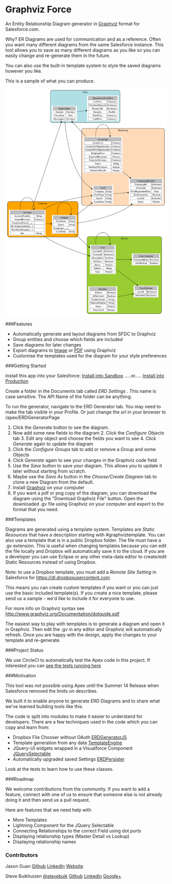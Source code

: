 Graphviz Force
========

An Entity Relationship Diagram generator in [Graphviz](http://graphviz.org) format for Salesforce.com. 

Why? ER Diagrams are used for communication and as a reference. Often you want many different diagrams from the same Salesforce instance.
This tool allows you to save as many different diagrams as you like so you can easily change and re-generate them in the future.

You can also use the built-in template system to style the saved diagrams however you like.

This is a sample of what you can produce.

![Sample](assets/DefaultDiagram.png)

###Features
- Automatically generate and layout diagrams from SFDC to Graphviz
- Group entities and choose which fields are included
- Save diagrams for later changes
- Export diagrams to [Image](assets/DefaultDiagram.png) or [PDF](assets/DefaultDiagram.pdf?raw=true) using Graphviz
- Customise the templates used for the diagram for your style preferences

###Getting Started

Install this app into your Salesforce: 
<a href="https://githubsfdeploy-sandbox.herokuapp.com/app/githubdeploy/stevebuik/GraphVizForce" target="deploy">Install into Sandbox</a>
.....or..... 
<a href="https://githubsfdeploy.herokuapp.com/app/githubdeploy/stevebuik/GraphVizForce" target="deploy">Install into Production</a>

Create a folder in the Documents tab called *ERD Settings* . This name is case sensitive. The API Name of the folder can be anything.

To run the generator, navigate to the ERD Generator tab. You may need to make the tab visible in your Profile. 
Or just change the url in your browser to /apex/ERDGeneratorPage

1. Click the *Generate* button to see the diagram.
2. Now add some new fields to the diagram
	2. Click the *Configure Objects* tab
	3. Edit any object and choose the fields you want to see
	4. Click *Generate* again to update the diagram
3. Click the *Configure Groups* tab to add or remove a Group and some Objects
4. Click *Generate* again to see your changes in the Graphviz code field	
5. Use the *Save* button to save your diagram. This allows you to update it later without starting from scratch.
6. Maybe use the *Save As* button in the *Choose/Create Diagram* tab to clone a new Diagram from the default.
7. Install [Graphviz](http://graphviz.org) on your computer
8. If you want a pdf or png copy of the diagram, you can download the diagram using the "Download Graphviz File" button. Open the downloaded .gv file using Graphviz on your computer and export to the format that you need. 


###Templates

Diagrams are generated using a template system. Templates are *Static Resources* that have a description starting with #graphviztemplate. 
You can also use a template that is in a public Dropbox folder. The file must have a .gv extension. 
This is useful when changing templates because you can edit the file locally and Dropbox will automatically save it to the cloud.
If you are a developer you can use Eclipse or any other meta-data editor to create/edit Static Resources instead of using Dropbox.

Note: to use a Dropbox template, you must add a *Remote Site Setting* in Salesforce for https://dl.dropboxusercontent.com

This means you can create custom templates if you want or you can just use the basic included template(s).
If you create a nice template, please send us a sample - we'd like to include it for everyone to use. 

For more info on Graphviz syntax see http://www.graphviz.org/Documentation/dotguide.pdf

The easiest way to play with templates is to generate a diagram and open it in Graphviz. 
Then edit the .gv in any editor and Graphviz will automatically refresh. Once you are happy with the design, apply the changes to your template and re-generate.

###Project Status

We use CircleCI to automatically test the Apex code in this project. 
If interested you can [see the tests running here](https://circleci.com/gh/stevebuik/GraphVizForce)

###Motivation

This tool was not possible using Apex until the Summer 14 Release when Salesforce removed the limits on describes.

We built it to enable anyone to generate ERD Diagrams and to share what we've learned building tools like this. 

The code is split into modules to make it easier to understand for developers. 
There are a few techniques used in the code which you can copy and learn from:

- Dropbox File Chooser without OAuth [ERDGeneratorJS](https://github.com/stevebuik/GraphVizForce/blob/master/src/staticresources/ERDGeneratorJS.resource)
- Template generation from any data [TemplateEngine](https://github.com/stevebuik/GraphVizForce/blob/master/src/classes/ERDTemplateEngine.cls)
- JQuery-UI widgets wrapped in a Visualforce Component [JQuerySelectable](https://github.com/stevebuik/GraphVizForce/blob/master/src/components/JQuerySelectable.component)
- Automatically upgraded saved Settings [ERDPersister](https://github.com/stevebuik/GraphVizForce/blob/master/src/classes/ERDPersister.cls) 

Look at the tests to learn how to use these classes.

###Roadmap

We welcome contributions from the community. If you want to add a feature, connect with one of us to ensure that someone else is not already doing it and then send us a pull request.

Here are features that we need help with
- More Templates
- Lightning Component for the JQuery Selectable
- Connecting Relationships to the correct Field using dot *ports*
- Displaying relationship types (Master Detail vs Lookup)
- Displaying relationship names
  
### Contributors

Jason Guan [Github](https://github.com/jasong327) [LinkedIn](https://www.linkedin.com/pub/jason-guan/39/3a9/346) [Website](http://cyberlemons.com/)

Steve Buikhuizen [@stevebuik](https://twitter.com/stevebuik) [Github](https://github.com/stevebuik) [LinkedIn](https://www.linkedin.com/in/stevebuikhuizen) [Google+](https://plus.google.com/+SteveBuikhuizen)